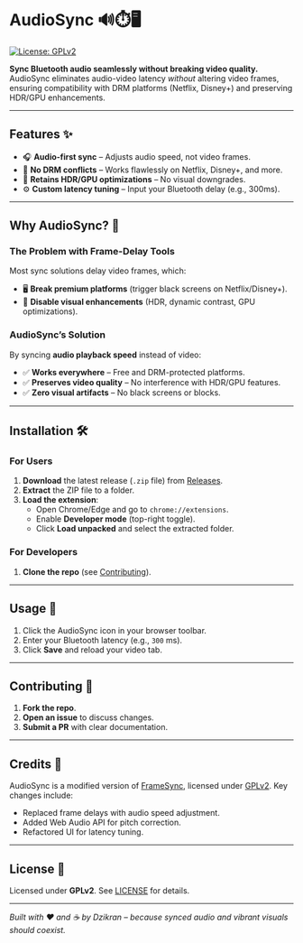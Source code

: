 # AudioSync 🔊⏱️🖥️  
[![License: GPLv2](https://img.shields.io/badge/License-GPL%20v2-blue.svg)](https://www.gnu.org/licenses/old-licenses/gpl-2.0.en.html)  

**Sync Bluetooth audio seamlessly without breaking video quality.**  
AudioSync eliminates audio-video latency *without* altering video frames, ensuring compatibility with DRM platforms (Netflix, Disney+) and preserving HDR/GPU enhancements.  

---

## Features ✨  
- 🎧 **Audio-first sync** – Adjusts audio speed, not video frames.  
- 🚫 **No DRM conflicts** – Works flawlessly on Netflix, Disney+, and more.  
- 🎨 **Retains HDR/GPU optimizations** – No visual downgrades.  
- ⚙️ **Custom latency tuning** – Input your Bluetooth delay (e.g., 300ms).  

---

## Why AudioSync? 🤔  

### The Problem with Frame-Delay Tools  
Most sync solutions delay video frames, which:  
- 🖥️ **Break premium platforms** (trigger black screens on Netflix/Disney+).  
- 🎨 **Disable visual enhancements** (HDR, dynamic contrast, GPU optimizations).  

### AudioSync’s Solution  
By syncing **audio playback speed** instead of video:  
- ✅ **Works everywhere** – Free and DRM-protected platforms.  
- ✅ **Preserves video quality** – No interference with HDR/GPU features.  
- ✅ **Zero visual artifacts** – No black screens or blocks.  

---

## Installation 🛠️  

### For Users  
1. **Download** the latest release (`.zip` file) from [Releases](https://github.com/SjdnDzikran/AudioSync/releases).  
2. **Extract** the ZIP file to a folder.  
3. **Load the extension**:  
   - Open Chrome/Edge and go to `chrome://extensions`.  
   - Enable **Developer mode** (top-right toggle).  
   - Click **Load unpacked** and select the extracted folder.  

### For Developers  
1. **Clone the repo** (see [Contributing](#contributing-)).  

---

## Usage 🚀  
1. Click the AudioSync icon in your browser toolbar.  
2. Enter your Bluetooth latency (e.g., `300` ms).  
3. Click **Save** and reload your video tab.  

---

## Contributing 🤝  
1. **Fork the repo**.  
2. **Open an issue** to discuss changes.  
3. **Submit a PR** with clear documentation.  

---

## Credits 🙌  
AudioSync is a modified version of [FrameSync](https://github.com/maggch97/Frame-Sync.git), licensed under [GPLv2](LICENSE). Key changes include:  
- Replaced frame delays with audio speed adjustment.  
- Added Web Audio API for pitch correction.  
- Refactored UI for latency tuning.  

---

## License 📜  
Licensed under **GPLv2**. See [LICENSE](LICENSE) for details.  

---

*Built with ❤️ and ☕ by Dzikran – because synced audio and vibrant visuals should coexist.*  